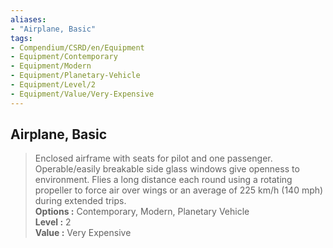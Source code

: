```yaml
---
aliases:
- "Airplane, Basic"
tags:
- Compendium/CSRD/en/Equipment
- Equipment/Contemporary
- Equipment/Modern
- Equipment/Planetary-Vehicle
- Equipment/Level/2
- Equipment/Value/Very-Expensive
---
```


  
## Airplane, Basic  
  
>Enclosed airframe with seats for pilot and one passenger. Operable/easily breakable side glass windows give openness to environment. Flies a long distance each round using a rotating propeller to force air over wings or an average of 225 km/h (140 mph) during extended trips.  
> **Options :** Contemporary, Modern, Planetary Vehicle  
> **Level :** 2  
> **Value :** Very Expensive